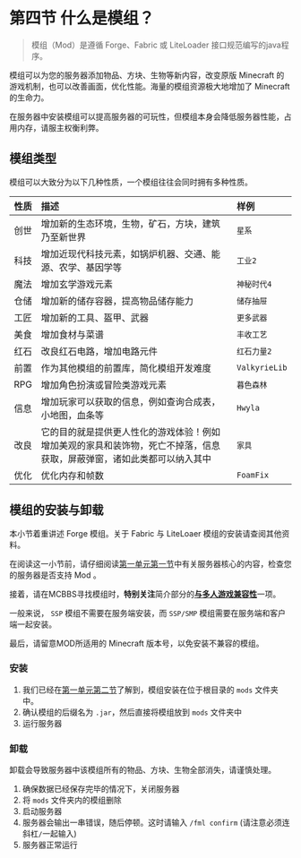 # 第四节 什么是模组？
> 模组（Mod）是遵循 Forge、Fabric 或 LiteLoader 接口规范编写的java程序。
  
模组可以为您的服务器添加物品、方块、生物等新内容，改变原版 Minecraft 的游戏机制，也可以改善画面，优化性能。海量的模组资源极大地增加了 Minecraft 的生命力。  
  
在服务器中安装模组可以提高服务器的可玩性，但模组本身会降低服务器性能，占用内存，请服主权衡利弊。

## 模组类型
模组可以大致分为以下几种性质，一个模组往往会同时拥有多种性质。

|性质|描述|样例|
|:---:|:---|:---|
|创世|增加新的生态环境，生物，矿石，方块，建筑乃至新世界|`星系`|
|科技|增加近现代科技元素，如锅炉机器、交通、能源、农学、基因学等|`工业2`|
|魔法|增加玄学游戏元素|`神秘时代4`|
|仓储|增加新的储存容器，提高物品储存能力|`储存抽屉`|
|工匠|增加新的工具、盔甲、武器|`更多武器`|
|美食|增加食材与菜谱|``丰收工艺``|
|红石|改良红石电路，增加电路元件|`红石力量2`|
|前置|作为其他模组的前置库，简化模组开发难度|`ValkyrieLib`|
|RPG|增加角色扮演或冒险类游戏元素|`暮色森林`|
|信息|增加玩家可以获取的信息，例如查询合成表，小地图，血条等|`Hwyla`|
|改良|它的目的就是提供更人性化的游戏体验！例如增加美观的家具和装饰物，死亡不掉落，信息获取，屏蔽弹窗，诸如此类都可以纳入其中|`家具`|
|优化|优化内存和帧数|`FoamFix`|

## 模组的安装与卸载
本小节着重讲述 Forge 模组。关于 Fabric 与 LiteLoaer 模组的安装请查阅其他资料。
  
在阅读这一小节前，请仔细阅读[第一单元第一节](First.md)中有关服务器核心的内容，检查您的服务器是否支持 Mod 。

接着，请在MCBBS寻找模组时，**特别关注**简介部分的<u>**与多人游戏兼容性**</u>一项。

一般来说， `SSP` 模组不需要在服务端安装，而 `SSP/SMP` 模组需要在服务端和客户端一起安装。    

最后，请留意MOD所适用的 Minecraft 版本号，以免安装不兼容的模组。
### 安装
1. 我们已经在[第一单元第二节](Structure.md)了解到，模组安装在位于根目录的 `mods` 文件夹中。  
2. 确认模组的后缀名为 `.jar`，然后直接将模组放到 `mods` 文件夹中
3. 运行服务器

### 卸载
卸载会导致服务器中该模组所有的物品、方块、生物全部消失，请谨慎处理。

1. 确保数据已经保存完毕的情况下，关闭服务器
2. 将 `mods` 文件夹内的模组删除
3. 启动服务器
4. 服务器会输出一串错误，随后停顿。这时请输入 `/fml confirm` (请注意必须连斜杠`/`一起输入)
5. 服务器正常运行
